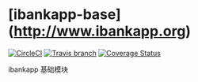 # [ibankapp-base] (http://www.ibankapp.org) 
[![CircleCI](https://circleci.com/gh/ibankapp/ibankapp-base.svg?style=svg)](https://circleci.com/gh/ibankapp/ibankapp-base) [![Travis branch](https://img.shields.io/travis/ibankapp/ibankapp-base.svg?maxAge=2592000?style=flat)](https://travis-ci.org/ibankapp/ibankapp-base) [![Coverage Status](https://img.shields.io/codecov/c/github/ibankapp/ibankapp-base.svg?style=flat)](https://codecov.io/gh/ibankapp/ibankapp-base)

ibankapp 基础模块
